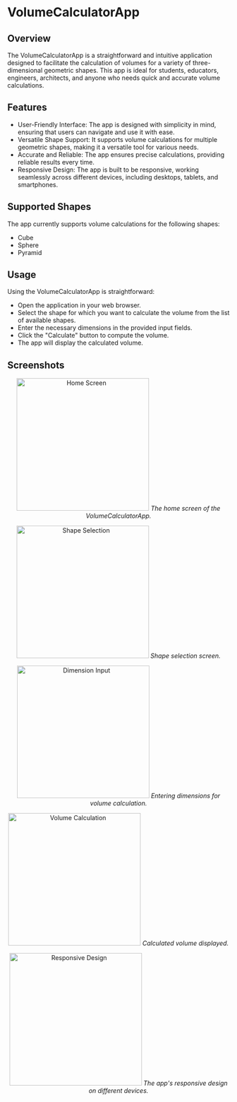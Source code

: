 # VolumeCalculatorApp
 
## Overview
The VolumeCalculatorApp is a straightforward and intuitive application designed to facilitate the calculation of volumes for a variety of three-dimensional geometric shapes. This app is ideal for students, educators, engineers, architects, and anyone who needs quick and accurate volume calculations.

## Features
* User-Friendly Interface: The app is designed with simplicity in mind, ensuring that users can navigate and use it with ease.
* Versatile Shape Support: It supports volume calculations for multiple geometric shapes, making it a versatile tool for various needs.
* Accurate and Reliable: The app ensures precise calculations, providing reliable results every time.
* Responsive Design: The app is built to be responsive, working seamlessly across different devices, including desktops, tablets, and smartphones.

## Supported Shapes
The app currently supports volume calculations for the following shapes:
* Cube
* Sphere
* Pyramid

## Usage
Using the VolumeCalculatorApp is straightforward:
* Open the application in your web browser.
* Select the shape for which you want to calculate the volume from the list of available shapes.
* Enter the necessary dimensions in the provided input fields.
* Click the "Calculate" button to compute the volume.
* The app will display the calculated volume.

## Screenshots
<p align="center">
    <img src="https://github.com/stephanieangela03/VolumeCalculatorApp/assets/115938834/d8a18630-943d-42d7-b1ac-05880bb11a84" width="300" alt="Home Screen">
    <em>The home screen of the VolumeCalculatorApp.</em>
</p>

<p align="center">
    <img src="https://github.com/stephanieangela03/VolumeCalculatorApp/assets/115938834/4f8b4b41-c9d5-4e73-ab6b-7d8252f2163b" width="300" alt="Shape Selection">
    <em>Shape selection screen.</em>
</p>

<p align="center">
    <img src="https://github.com/stephanieangela03/VolumeCalculatorApp/assets/115938834/e6ee07ae-d5b1-4772-b9bd-5c2b63527613" width="300" alt="Dimension Input">
    <em>Entering dimensions for volume calculation.</em>
</p>

<p align="center">
    <img src="https://github.com/stephanieangela03/VolumeCalculatorApp/assets/115938834/c466a236-c6e3-4714-ab44-451f4e14f9ba" width="300" alt="Volume Calculation">
    <em>Calculated volume displayed.</em>
</p>

<p align="center">
    <img src="https://github.com/stephanieangela03/VolumeCalculatorApp/assets/115938834/5d1155d2-76c3-4199-b4ad-59f2358b19c2" width="300" alt="Responsive Design">
    <em>The app's responsive design on different devices.</em>
</p>
